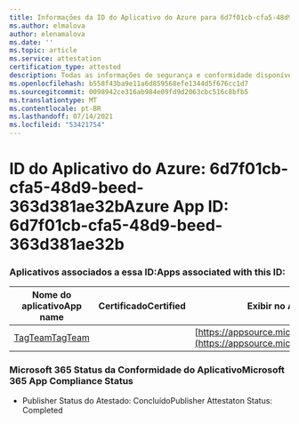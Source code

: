 ```yaml
---
title: Informações da ID do Aplicativo do Azure para 6d7f01cb-cfa5-48d9-beed-363d381ae32b
ms.author: elmalova
author: elenamalova
ms.date: ''
ms.topic: article
ms.service: attestation
certification_type: attested
description: Todas as informações de segurança e conformidade disponíveis para o 6d7f01cb-cfa5-48d9-beed-363d381ae32b.
ms.openlocfilehash: b558f43ba9e11a6d859568efe1344d5f676cc1d7
ms.sourcegitcommit: 0098942ce316ab984e09fd9d2063cbc516c8bfb5
ms.translationtype: MT
ms.contentlocale: pt-BR
ms.lasthandoff: 07/14/2021
ms.locfileid: "53421754"
---
```

# <a name="azure-app-id-6d7f01cb-cfa5-48d9-beed-363d381ae32b"></a><span data-ttu-id="d8969-103">ID do Aplicativo do Azure: 6d7f01cb-cfa5-48d9-beed-363d381ae32b</span><span class="sxs-lookup"><span data-stu-id="d8969-103">Azure App ID: 6d7f01cb-cfa5-48d9-beed-363d381ae32b</span></span>


### <a name="apps-associated-with-this-id"></a><span data-ttu-id="d8969-104">Aplicativos associados a essa ID:</span><span class="sxs-lookup"><span data-stu-id="d8969-104">Apps associated with this ID:</span></span>
| <span data-ttu-id="d8969-105">**Nome do aplicativo**</span><span class="sxs-lookup"><span data-stu-id="d8969-105">**App name**</span></span> | <span data-ttu-id="d8969-106">**Certificado**</span><span class="sxs-lookup"><span data-stu-id="d8969-106">**Certified**</span></span> | <span data-ttu-id="d8969-107">**Exibir no AppSource**</span><span class="sxs-lookup"><span data-stu-id="d8969-107">**View in AppSource**</span></span> |
|-|-|-|
| [<span data-ttu-id="d8969-108">TagTeam</span><span class="sxs-lookup"><span data-stu-id="d8969-108">TagTeam</span></span>](https://docs.microsoft.com/en-us/microsoft-365-app-certification/forward/WA200002829) |  | [https://appsource.microsoft.com/product/office/WA200002829](https://appsource.microsoft.com/product/office/WA200002829) |

### <a name="microsoft-365-app-compliance-status"></a><span data-ttu-id="d8969-109">Microsoft 365 Status da Conformidade do Aplicativo</span><span class="sxs-lookup"><span data-stu-id="d8969-109">Microsoft 365 App Compliance Status</span></span>
- <span data-ttu-id="d8969-110">Publisher Status do Atestado: Concluído</span><span class="sxs-lookup"><span data-stu-id="d8969-110">Publisher Attestaton Status: Completed</span></span>
